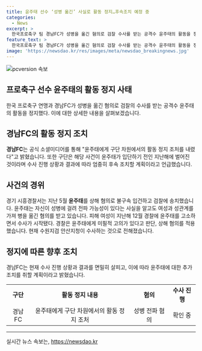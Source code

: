 ```yaml
---
title: 윤주태 선수 ‘성병 옮긴’ 사실로 활동 정지…후속조치 예정 중
categories:
  - News
excerpt: >
  한국프로축구 팀 경남FC가 성병을 옮긴 혐의로 검찰 수사를 받는 공격수 윤주태의 활동을 정지시켰다. 구단은 사실관계 확인 후 활동 정지 조치를 내리고, 후속 조치는 수사 결과에 따라 결정할 예정이다. 윤주태는 상해 혐의로 지난해에 경찰에 고소되었으며, 현재 수원지검 안산지청이 수사 중이다. 해당 사안은 윤주태가 경남FC에 입단하기 전에 발생했으며, 구단은 엄중한 조치를 취할 것을 밝혔다.
feature_text: >
  한국프로축구 팀 경남FC가 성병을 옮긴 혐의로 검찰 수사를 받는 공격수 윤주태의 활동을 정지시켰다. 구단은 사실관계 확인 후 활동 정지 조치를 내리고, 후속 조치는 수사 결과에 따라 결정할 예정이다. 윤주태는 상해 혐의로 지난해에 경찰에 고소되었으며, 현재 수원지검 안산지청이 수사 중이다. 해당 사안은 윤주태가 경남FC에 입단하기 전에 발생했으며, 구단은 엄중한 조치를 취할 것을 밝혔다.
image: 'https://newsdao.kr/res/images/meta/newsdao_breakingnews.jpg'
---
```


<p><img src="https://newsdao.kr/res/images/meta/newsdao_breakingnews.jpg" alt="pcversion 속보" /></p>

<h2>프로축구 선수 윤주태의 활동 정지 사태</h2>

<p data-ke-size="size16">한국 프로축구 연맹과 경남FC가 성병을 옮긴 혐의로 검찰의 수사를 받는 공격수 윤주태의 활동을 정지했다. 이에 대한 상세한 내용을 살펴보겠습니다.</p>

<h2 data-ke-size="size26">경남FC의 활동 정지 조치</h2>

<p data-ke-size="size16"><b>경남FC</b>는 공식 소셜미디어를 통해 "윤주태에게 구단 차원에서의 활동 정지 조처를 내렸다"고 밝혔습니다. 또한 구단은 해당 사건이 윤주태가 입단하기 전인 지난해에 벌어진 것이라며 수사 진행 상황과 결과에 따라 엄중히 후속 조치할 계획이라고 언급했습니다.</p>

<h2 data-ke-size="size26">사건의 경위</h2>

<p data-ke-size="size16">경기 시흥경찰서는 지난 5월 <b>윤주태</b>를 상해 혐의로 불구속 입건하고 검찰에 송치했습니다. 윤주태는 자신이 성병에 걸려 전파 가능성이 있다는 사실을 알고도 여성과 성관계를 가져 병을 옮긴 혐의를 받고 있습니다. 피해 여성이 지난해 12월 경찰에 윤주태를 고소하면서 수사가 시작됐다. 경찰은 윤주태에게 미필적 고의가 있다고 판단, 상해 혐의를 적용했습니다. 현재 수원지검 안산지청이 수사하는 것으로 전해졌습니다.</p>

<h2 data-ke-size="size26">정지에 따른 향후 조치</h2>

<p data-ke-size="size16">경남FC는 현재 수사 진행 상황과 결과를 면밀히 살피고, 이에 따라 윤주태에 대한 추가 조치를 취할 계획이라고 밝혔습니다.</p>

<table>
    <tbody>
        <tr>
            <td style="text-align: center; height: 17px;"><b>구단</b></td>
            <td style="text-align: center; height: 17px;"><b>활동 정지 내용</b></td>
            <td style="text-align: center; height: 17px;"><b>혐의</b></td>
            <td style="text-align: center; height: 17px;"><b>수사 진행</b></td>
        </tr>
        <tr>
            <td style="text-align: center; height: 17px;">경남FC</td>
            <td style="text-align: center; height: 17px;">윤주태에게 구단 차원에서의 활동 정지 조처</td>
            <td style="text-align: center; height: 17px;">성병 전파 혐의</td>
            <td style="text-align: center; height: 17px;">확인 중</td>
        </tr>
    </tbody>
</table>

<hr>

<p data-ke-size="size16"></p>
실시간 뉴스 속보는, <a href="https://newsdao.kr" rel="dofollow">https://newsdao.kr</a>


